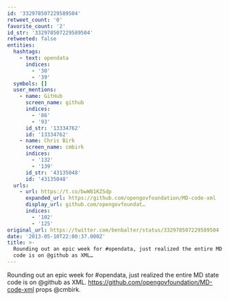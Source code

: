 ```yaml
---
id: '332978507229589504'
retweet_count: '0'
favorite_count: '2'
id_str: '332978507229589504'
retweeted: false
entities:
  hashtags:
    - text: opendata
      indices:
        - '30'
        - '39'
  symbols: []
  user_mentions:
    - name: GitHub
      screen_name: github
      indices:
        - '86'
        - '93'
      id_str: '13334762'
      id: '13334762'
    - name: Chris Birk
      screen_name: cmbirk
      indices:
        - '132'
        - '139'
      id_str: '43135048'
      id: '43135048'
  urls:
    - url: https://t.co/bwW81KZSdp
      expanded_url: https://github.com/opengovfoundation/MD-code-xml
      display_url: github.com/opengovfoundat…
      indices:
        - '102'
        - '125'
original_url: https://twitter.com/benbalter/status/332978507229589504
date: '2013-05-10T22:00:37.000Z'
title: >-
  Rounding out an epic week for #opendata, just realized the entire MD state
  code is on @github as XML…
---
```


Rounding out an epic week for #opendata, just realized the entire MD state code is on @github as XML. https://github.com/opengovfoundation/MD-code-xml props @cmbirk.